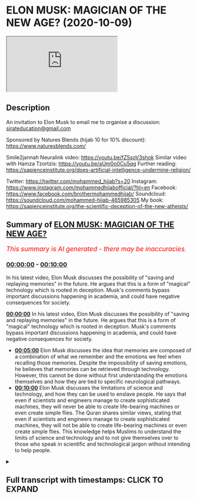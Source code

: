 # ELON MUSK: MAGICIAN OF THE NEW AGE? (2020-10-09)

<iframe loading='lazy' src='https://www.youtube.com/embed/tm_MZ4GX05A'></iframe>

## Description

An invitation to Elon Musk to email me to organise a discussion:  
sirateducation@gmail.com

Sponsored by Natures Blends (hijab 10 for 10% discount): https://www.naturesblends.com/

Smile2jannah Neuralink video: https://youtu.be/fZ5soV3shok
Similar video with Hamza Tzortzis: https://youtu.be/aUm0o0Cu5qg
Further reading: https://sapienceinstitute.org/does-artificial-intelligence-undermine-religion/

Twitter: https://twitter.com/mohammed_hijab?s=20
Instagram: https://www.instagram.com/mohammedhijabofficial/?hl=en
Facebook: https://www.facebook.com/brothermohammedhijab/
Soundcloud: https://soundcloud.com/mohammed-hijab-465985305
My book: https://sapienceinstitute.org/the-scientific-deception-of-the-new-atheists/

## Summary of [ELON MUSK: MAGICIAN OF THE NEW AGE?](https://www.youtube.com/watch?v=tm_MZ4GX05A)


*<span style="color:red; font-size:125%">This summary is AI generated - there may be inaccuracies</span>. [](/)*

### [00:00:00](https://www.youtube.com/watch?v=tm_MZ4GX05A&t=0) - [00:10:00](https://www.youtube.com/watch?v=tm_MZ4GX05A&t=600)

In his latest video, Elon Musk discusses the possibility of "saving and replaying memories" in the future. He argues that this is a form of "magical" technology which is rooted in deception. Musk's comments bypass important discussions happening in academia, and could have negative consequences for society.

**[00:00:00](https://www.youtube.com/watch?v=tm_MZ4GX05A&t=0)** In his latest video, Elon Musk discusses the possibility of "saving and replaying memories" in the future. He argues that this is a form of "magical" technology which is rooted in deception. Musk's comments bypass important discussions happening in academia, and could have negative consequences for society.
* **[00:05:00](https://www.youtube.com/watch?v=tm_MZ4GX05A&t=300)** Elon Musk discusses the idea that memories are composed of a combination of what we remember and the emotions we feel when recalling those memories. Despite the impossibility of saving emotions, he believes that memories can be retrieved through technology. However, this cannot be done without first understanding the emotions themselves and how they are tied to specific neurological pathways.
* **[00:10:00](https://www.youtube.com/watch?v=tm_MZ4GX05A&t=600)**  Elon Musk discusses the limitations of science and technology, and how they can be used to enslave people. He says that even if scientists and engineers manage to create sophisticated machines, they will never be able to create life-bearing machines or even create simple flies. The Quran shares similar views, stating that even if scientists and engineers manage to create sophisticated machines, they will not be able to create life-bearing machines or even create simple flies. This knowledge helps Muslims to understand the limits of science and technology and to not give themselves over to those who speak in scientific and technological jargon without intending to help people.

<details><summary><h2>Full transcript with timestamps: CLICK TO EXPAND</h2></summary>

[0:00:00](https://youtu.be/tm_MZ4GX05A?t=0) [Music]  
[0:00:05](https://youtu.be/tm_MZ4GX05A?t=5) is the hijab 10  
[0:00:07](https://youtu.be/tm_MZ4GX05A?t=7) discount code for 10 percent discount on  
[0:00:09](https://youtu.be/tm_MZ4GX05A?t=9) a wide range of products including  
[0:00:11](https://youtu.be/tm_MZ4GX05A?t=11) premium ethiopian black seed products  
[0:00:13](https://youtu.be/tm_MZ4GX05A?t=13) assalamu alaikum  
[0:00:15](https://youtu.be/tm_MZ4GX05A?t=15) how are you guys doing it's a nice day  
[0:00:19](https://youtu.be/tm_MZ4GX05A?t=19) and it's a nice day to comment on  
[0:00:21](https://youtu.be/tm_MZ4GX05A?t=21) something which is very viral on the  
[0:00:23](https://youtu.be/tm_MZ4GX05A?t=23) internet  
[0:00:24](https://youtu.be/tm_MZ4GX05A?t=24) the neural link and obviously our  
[0:00:26](https://youtu.be/tm_MZ4GX05A?t=26) brother zeeshan from smile to janna has  
[0:00:28](https://youtu.be/tm_MZ4GX05A?t=28) an entire video on this which you can  
[0:00:30](https://youtu.be/tm_MZ4GX05A?t=30) check out  
[0:00:31](https://youtu.be/tm_MZ4GX05A?t=31) but let me talk about this because  
[0:00:33](https://youtu.be/tm_MZ4GX05A?t=33) actually when i went to santa clara i  
[0:00:34](https://youtu.be/tm_MZ4GX05A?t=34) went to santa clara which is also known  
[0:00:36](https://youtu.be/tm_MZ4GX05A?t=36) as  
[0:00:36](https://youtu.be/tm_MZ4GX05A?t=36) silicon valley and i had a debate  
[0:00:40](https://youtu.be/tm_MZ4GX05A?t=40) with one of the intellectuals there or  
[0:00:43](https://youtu.be/tm_MZ4GX05A?t=43) one of the  
[0:00:44](https://youtu.be/tm_MZ4GX05A?t=44) people who represented atheism an  
[0:00:46](https://youtu.be/tm_MZ4GX05A?t=46) atheism debate in  
[0:00:48](https://youtu.be/tm_MZ4GX05A?t=48) sacramento and i was in california and i  
[0:00:50](https://youtu.be/tm_MZ4GX05A?t=50) went to santa clara  
[0:00:51](https://youtu.be/tm_MZ4GX05A?t=51) and there was someone who actually works  
[0:00:53](https://youtu.be/tm_MZ4GX05A?t=53) with elon musk  
[0:00:54](https://youtu.be/tm_MZ4GX05A?t=54) who came to me and he said he wants to  
[0:00:56](https://youtu.be/tm_MZ4GX05A?t=56) have me speak to elon musk  
[0:00:59](https://youtu.be/tm_MZ4GX05A?t=59) privately and so on and so forth and at  
[0:01:01](https://youtu.be/tm_MZ4GX05A?t=61) that time  
[0:01:02](https://youtu.be/tm_MZ4GX05A?t=62) the schedules were conflicting i mean i  
[0:01:04](https://youtu.be/tm_MZ4GX05A?t=64) had to go back to london  
[0:01:05](https://youtu.be/tm_MZ4GX05A?t=65) i had to go to la first and then go back  
[0:01:07](https://youtu.be/tm_MZ4GX05A?t=67) to london and so the schedules were  
[0:01:09](https://youtu.be/tm_MZ4GX05A?t=69) conflicting and unfortunately i wasn't  
[0:01:12](https://youtu.be/tm_MZ4GX05A?t=72) able  
[0:01:12](https://youtu.be/tm_MZ4GX05A?t=72) to make that that meeting but of course  
[0:01:15](https://youtu.be/tm_MZ4GX05A?t=75) now if we  
[0:01:16](https://youtu.be/tm_MZ4GX05A?t=76) uh want to reschedule it we can i know  
[0:01:18](https://youtu.be/tm_MZ4GX05A?t=78) obviously elon musk  
[0:01:19](https://youtu.be/tm_MZ4GX05A?t=79) or his employees or anyone who works for  
[0:01:21](https://youtu.be/tm_MZ4GX05A?t=81) him can  
[0:01:22](https://youtu.be/tm_MZ4GX05A?t=82) contact me uh on the email that belongs  
[0:01:25](https://youtu.be/tm_MZ4GX05A?t=85) to this channel you can obviously go to  
[0:01:26](https://youtu.be/tm_MZ4GX05A?t=86) the about us  
[0:01:27](https://youtu.be/tm_MZ4GX05A?t=87) page or the section on the youtube  
[0:01:29](https://youtu.be/tm_MZ4GX05A?t=89) channel and send me an email  
[0:01:30](https://youtu.be/tm_MZ4GX05A?t=90) with the appropriate titling but having  
[0:01:32](https://youtu.be/tm_MZ4GX05A?t=92) said this now  
[0:01:34](https://youtu.be/tm_MZ4GX05A?t=94) the reason why i've just thought of elon  
[0:01:35](https://youtu.be/tm_MZ4GX05A?t=95) musk is because of the whole neural link  
[0:01:37](https://youtu.be/tm_MZ4GX05A?t=97) discussion that's being had but before  
[0:01:39](https://youtu.be/tm_MZ4GX05A?t=99) we have that discussion and  
[0:01:40](https://youtu.be/tm_MZ4GX05A?t=100) before i comment on those things let's  
[0:01:42](https://youtu.be/tm_MZ4GX05A?t=102) see what elon musk actually said which i  
[0:01:45](https://youtu.be/tm_MZ4GX05A?t=105) thought  
[0:01:45](https://youtu.be/tm_MZ4GX05A?t=105) was quite problematic let's take a look  
[0:01:47](https://youtu.be/tm_MZ4GX05A?t=107) at what he says will you be able to save  
[0:01:49](https://youtu.be/tm_MZ4GX05A?t=109) and replay  
[0:01:50](https://youtu.be/tm_MZ4GX05A?t=110) memories in the future  
[0:01:53](https://youtu.be/tm_MZ4GX05A?t=113) uh yes i think uh in the future you will  
[0:01:55](https://youtu.be/tm_MZ4GX05A?t=115) be able to save and  
[0:01:57](https://youtu.be/tm_MZ4GX05A?t=117) replay memories um i mean this is  
[0:01:59](https://youtu.be/tm_MZ4GX05A?t=119) obviously sounding increasingly like a  
[0:02:01](https://youtu.be/tm_MZ4GX05A?t=121) black mirror episode  
[0:02:02](https://youtu.be/tm_MZ4GX05A?t=122) before i comment on this situation here  
[0:02:04](https://youtu.be/tm_MZ4GX05A?t=124) with elon musk  
[0:02:05](https://youtu.be/tm_MZ4GX05A?t=125) i want to say something which is that  
[0:02:07](https://youtu.be/tm_MZ4GX05A?t=127) you know back in the days  
[0:02:09](https://youtu.be/tm_MZ4GX05A?t=129) magic used to be illusionary you used to  
[0:02:11](https://youtu.be/tm_MZ4GX05A?t=131) have some kind of you know trick  
[0:02:12](https://youtu.be/tm_MZ4GX05A?t=132) to take the bunny out of the hat and so  
[0:02:15](https://youtu.be/tm_MZ4GX05A?t=135) on that would be magic  
[0:02:16](https://youtu.be/tm_MZ4GX05A?t=136) but i want to give you maybe a thought  
[0:02:18](https://youtu.be/tm_MZ4GX05A?t=138) experiment something to think about  
[0:02:20](https://youtu.be/tm_MZ4GX05A?t=140) if we brought one of our smartphones or  
[0:02:23](https://youtu.be/tm_MZ4GX05A?t=143) maybe a rocket or  
[0:02:24](https://youtu.be/tm_MZ4GX05A?t=144) a car and we transported it back to  
[0:02:28](https://youtu.be/tm_MZ4GX05A?t=148) let's say the 8th century or the 9th  
[0:02:30](https://youtu.be/tm_MZ4GX05A?t=150) century what do you think people would  
[0:02:32](https://youtu.be/tm_MZ4GX05A?t=152) say about this instrument this  
[0:02:34](https://youtu.be/tm_MZ4GX05A?t=154) technological instrument i'm pretty sure  
[0:02:36](https://youtu.be/tm_MZ4GX05A?t=156) that they would call this magical and  
[0:02:39](https://youtu.be/tm_MZ4GX05A?t=159) the reason why  
[0:02:40](https://youtu.be/tm_MZ4GX05A?t=160) they would call this magical is because  
[0:02:41](https://youtu.be/tm_MZ4GX05A?t=161) for them it's completely inexplicable  
[0:02:43](https://youtu.be/tm_MZ4GX05A?t=163) they can't explain it in any way shape  
[0:02:45](https://youtu.be/tm_MZ4GX05A?t=165) or form  
[0:02:46](https://youtu.be/tm_MZ4GX05A?t=166) so they would attribute it to the demons  
[0:02:47](https://youtu.be/tm_MZ4GX05A?t=167) they would attribute it  
[0:02:49](https://youtu.be/tm_MZ4GX05A?t=169) to magic and magic really works best  
[0:02:53](https://youtu.be/tm_MZ4GX05A?t=173) when the person who's doing it is able  
[0:02:56](https://youtu.be/tm_MZ4GX05A?t=176) to delude  
[0:02:58](https://youtu.be/tm_MZ4GX05A?t=178) in a sense deceive individuals into  
[0:03:01](https://youtu.be/tm_MZ4GX05A?t=181) thinking  
[0:03:02](https://youtu.be/tm_MZ4GX05A?t=182) that they can do something which is not  
[0:03:03](https://youtu.be/tm_MZ4GX05A?t=183) actually possible  
[0:03:05](https://youtu.be/tm_MZ4GX05A?t=185) which defies the scope of the empirical  
[0:03:08](https://youtu.be/tm_MZ4GX05A?t=188) reality  
[0:03:10](https://youtu.be/tm_MZ4GX05A?t=190) and i think that to be honest with you  
[0:03:12](https://youtu.be/tm_MZ4GX05A?t=192) um when i was growing up i used to watch  
[0:03:14](https://youtu.be/tm_MZ4GX05A?t=194) these  
[0:03:15](https://youtu.be/tm_MZ4GX05A?t=195) you know when i was a kid i used to  
[0:03:16](https://youtu.be/tm_MZ4GX05A?t=196) watch people like david blaine and these  
[0:03:18](https://youtu.be/tm_MZ4GX05A?t=198) you know  
[0:03:19](https://youtu.be/tm_MZ4GX05A?t=199) famous magicians recently i saw david  
[0:03:21](https://youtu.be/tm_MZ4GX05A?t=201) blaine he's on the  
[0:03:23](https://youtu.be/tm_MZ4GX05A?t=203) gre uh joe rogan experience podcast  
[0:03:26](https://youtu.be/tm_MZ4GX05A?t=206) and he was vomiting out some frogs and i  
[0:03:29](https://youtu.be/tm_MZ4GX05A?t=209) i promise you even joe rogan was  
[0:03:30](https://youtu.be/tm_MZ4GX05A?t=210) felt sick and disgusted from this and i  
[0:03:33](https://youtu.be/tm_MZ4GX05A?t=213) don't think  
[0:03:34](https://youtu.be/tm_MZ4GX05A?t=214) that we have room for that kind of  
[0:03:36](https://youtu.be/tm_MZ4GX05A?t=216) illusionary type of magic anymore it's  
[0:03:38](https://youtu.be/tm_MZ4GX05A?t=218) boring now it's  
[0:03:39](https://youtu.be/tm_MZ4GX05A?t=219) the thing of the past it's a waste of  
[0:03:41](https://youtu.be/tm_MZ4GX05A?t=221) time  
[0:03:43](https://youtu.be/tm_MZ4GX05A?t=223) and actually it's quite disgusting in  
[0:03:44](https://youtu.be/tm_MZ4GX05A?t=224) the case of the example i just gave you  
[0:03:46](https://youtu.be/tm_MZ4GX05A?t=226) but the most effective magic i see  
[0:03:49](https://youtu.be/tm_MZ4GX05A?t=229) happening now  
[0:03:50](https://youtu.be/tm_MZ4GX05A?t=230) relates to people speaking in  
[0:03:52](https://youtu.be/tm_MZ4GX05A?t=232) technological terms scientific terms  
[0:03:54](https://youtu.be/tm_MZ4GX05A?t=234) so-called  
[0:03:55](https://youtu.be/tm_MZ4GX05A?t=235) scientific so-called technological terms  
[0:04:00](https://youtu.be/tm_MZ4GX05A?t=240) in ways which makes people think that  
[0:04:02](https://youtu.be/tm_MZ4GX05A?t=242) they can do things  
[0:04:04](https://youtu.be/tm_MZ4GX05A?t=244) which they can't actually do and of  
[0:04:06](https://youtu.be/tm_MZ4GX05A?t=246) course  
[0:04:07](https://youtu.be/tm_MZ4GX05A?t=247) from an islamic perspective and i know  
[0:04:08](https://youtu.be/tm_MZ4GX05A?t=248) from a christian perspective as well  
[0:04:10](https://youtu.be/tm_MZ4GX05A?t=250) the meta narrative is at the end of  
[0:04:11](https://youtu.be/tm_MZ4GX05A?t=251) times there will be an antichrist  
[0:04:13](https://youtu.be/tm_MZ4GX05A?t=253) and this antichrist or from the islamic  
[0:04:15](https://youtu.be/tm_MZ4GX05A?t=255) perspective  
[0:04:17](https://youtu.be/tm_MZ4GX05A?t=257) will literally deceive people into  
[0:04:19](https://youtu.be/tm_MZ4GX05A?t=259) thinking that they he can  
[0:04:21](https://youtu.be/tm_MZ4GX05A?t=261) raise people back from the dead  
[0:04:24](https://youtu.be/tm_MZ4GX05A?t=264) and of course this is impossible  
[0:04:28](https://youtu.be/tm_MZ4GX05A?t=268) it could be the case god knows best  
[0:04:31](https://youtu.be/tm_MZ4GX05A?t=271) that the antichrist does so using  
[0:04:34](https://youtu.be/tm_MZ4GX05A?t=274) technological jargon  
[0:04:37](https://youtu.be/tm_MZ4GX05A?t=277) because now almost if you use technology  
[0:04:40](https://youtu.be/tm_MZ4GX05A?t=280) like elon musk has in the clip that  
[0:04:43](https://youtu.be/tm_MZ4GX05A?t=283) we've seen  
[0:04:44](https://youtu.be/tm_MZ4GX05A?t=284) you can pretty much try and justify  
[0:04:46](https://youtu.be/tm_MZ4GX05A?t=286) anything so let's get to the point of  
[0:04:49](https://youtu.be/tm_MZ4GX05A?t=289) why what elon musk said itself is really  
[0:04:52](https://youtu.be/tm_MZ4GX05A?t=292) problematic  
[0:04:53](https://youtu.be/tm_MZ4GX05A?t=293) and it bypasses so many discussions are  
[0:04:55](https://youtu.be/tm_MZ4GX05A?t=295) happening in academia  
[0:04:57](https://youtu.be/tm_MZ4GX05A?t=297) in such a you know casual way let's talk  
[0:05:00](https://youtu.be/tm_MZ4GX05A?t=300) about it  
[0:05:01](https://youtu.be/tm_MZ4GX05A?t=301) so when he was asked about saving and  
[0:05:04](https://youtu.be/tm_MZ4GX05A?t=304) retrieving  
[0:05:05](https://youtu.be/tm_MZ4GX05A?t=305) memories elon musk states  
[0:05:09](https://youtu.be/tm_MZ4GX05A?t=309) that he thinks it's possible to do so  
[0:05:11](https://youtu.be/tm_MZ4GX05A?t=311) but what our memories really are  
[0:05:12](https://youtu.be/tm_MZ4GX05A?t=312) composite of  
[0:05:15](https://youtu.be/tm_MZ4GX05A?t=315) what our memories really are composite  
[0:05:16](https://youtu.be/tm_MZ4GX05A?t=316) of because memories  
[0:05:18](https://youtu.be/tm_MZ4GX05A?t=318) are not just the information retrieved  
[0:05:20](https://youtu.be/tm_MZ4GX05A?t=320) from the five  
[0:05:21](https://youtu.be/tm_MZ4GX05A?t=321) senses they are not just the information  
[0:05:24](https://youtu.be/tm_MZ4GX05A?t=324) retrieved from the five senses  
[0:05:26](https://youtu.be/tm_MZ4GX05A?t=326) memories are also the experiences or the  
[0:05:29](https://youtu.be/tm_MZ4GX05A?t=329) first person subjective  
[0:05:31](https://youtu.be/tm_MZ4GX05A?t=331) states otherwise known sometimes as  
[0:05:33](https://youtu.be/tm_MZ4GX05A?t=333) emotions that we had  
[0:05:35](https://youtu.be/tm_MZ4GX05A?t=335) when we were undergoing such things  
[0:05:37](https://youtu.be/tm_MZ4GX05A?t=337) whatever it is that we were going  
[0:05:38](https://youtu.be/tm_MZ4GX05A?t=338) through  
[0:05:39](https://youtu.be/tm_MZ4GX05A?t=339) so i want you to think of a memory that  
[0:05:41](https://youtu.be/tm_MZ4GX05A?t=341) you you're acquainted with  
[0:05:42](https://youtu.be/tm_MZ4GX05A?t=342) maybe with a loved one now obviously if  
[0:05:45](https://youtu.be/tm_MZ4GX05A?t=345) i were watching the same thing if  
[0:05:46](https://youtu.be/tm_MZ4GX05A?t=346) for example you got that video of  
[0:05:50](https://youtu.be/tm_MZ4GX05A?t=350) you and your son daughter mother  
[0:05:53](https://youtu.be/tm_MZ4GX05A?t=353) uh father person that you love and it  
[0:05:55](https://youtu.be/tm_MZ4GX05A?t=355) was a really meaningful memory to you  
[0:05:58](https://youtu.be/tm_MZ4GX05A?t=358) and i watched it on a television set am  
[0:06:01](https://youtu.be/tm_MZ4GX05A?t=361) i gonna have the same experience with  
[0:06:02](https://youtu.be/tm_MZ4GX05A?t=362) that  
[0:06:03](https://youtu.be/tm_MZ4GX05A?t=363) information as you would of course not  
[0:06:06](https://youtu.be/tm_MZ4GX05A?t=366) of course not the reason why is because  
[0:06:09](https://youtu.be/tm_MZ4GX05A?t=369) the feelings that you had  
[0:06:11](https://youtu.be/tm_MZ4GX05A?t=371) interacting with that information are  
[0:06:12](https://youtu.be/tm_MZ4GX05A?t=372) completely different to the feelings  
[0:06:14](https://youtu.be/tm_MZ4GX05A?t=374) that i have  
[0:06:15](https://youtu.be/tm_MZ4GX05A?t=375) now the question is can emotions be  
[0:06:17](https://youtu.be/tm_MZ4GX05A?t=377) saved  
[0:06:18](https://youtu.be/tm_MZ4GX05A?t=378) stored and retrieved the answer is  
[0:06:20](https://youtu.be/tm_MZ4GX05A?t=380) unequivocally no  
[0:06:21](https://youtu.be/tm_MZ4GX05A?t=381) they can't be because they're  
[0:06:22](https://youtu.be/tm_MZ4GX05A?t=382) first-person subjective experiences  
[0:06:24](https://youtu.be/tm_MZ4GX05A?t=384) and as thomas sneagle says science is  
[0:06:27](https://youtu.be/tm_MZ4GX05A?t=387) the work of third person  
[0:06:29](https://youtu.be/tm_MZ4GX05A?t=389) science works in the third person so how  
[0:06:31](https://youtu.be/tm_MZ4GX05A?t=391) can third-person science access in the  
[0:06:33](https://youtu.be/tm_MZ4GX05A?t=393) first place  
[0:06:34](https://youtu.be/tm_MZ4GX05A?t=394) first person subjective experiences  
[0:06:38](https://youtu.be/tm_MZ4GX05A?t=398) another issue is this say for example we  
[0:06:41](https://youtu.be/tm_MZ4GX05A?t=401) take the physicalist view  
[0:06:42](https://youtu.be/tm_MZ4GX05A?t=402) which by the way is unprovable through  
[0:06:45](https://youtu.be/tm_MZ4GX05A?t=405) neurology  
[0:06:46](https://youtu.be/tm_MZ4GX05A?t=406) because physicalism is an assumption  
[0:06:47](https://youtu.be/tm_MZ4GX05A?t=407) it's a metaphysical  
[0:06:49](https://youtu.be/tm_MZ4GX05A?t=409) philosophical assumption and you have to  
[0:06:52](https://youtu.be/tm_MZ4GX05A?t=412) have this assumption in order to think  
[0:06:53](https://youtu.be/tm_MZ4GX05A?t=413) somehow that it's possible to take  
[0:06:55](https://youtu.be/tm_MZ4GX05A?t=415) first-person subjective experiences and  
[0:06:56](https://youtu.be/tm_MZ4GX05A?t=416) save them and retrieve them  
[0:06:59](https://youtu.be/tm_MZ4GX05A?t=419) but let's say for the sake of argument  
[0:07:01](https://youtu.be/tm_MZ4GX05A?t=421) we take this view  
[0:07:02](https://youtu.be/tm_MZ4GX05A?t=422) to be charitable and say  
[0:07:05](https://youtu.be/tm_MZ4GX05A?t=425) we put an individual under an mri scan  
[0:07:08](https://youtu.be/tm_MZ4GX05A?t=428) and we  
[0:07:09](https://youtu.be/tm_MZ4GX05A?t=429) activate for example we stimulate  
[0:07:13](https://youtu.be/tm_MZ4GX05A?t=433) their love center for example by showing  
[0:07:15](https://youtu.be/tm_MZ4GX05A?t=435) them pictures or videos  
[0:07:17](https://youtu.be/tm_MZ4GX05A?t=437) of people that they love showing them on  
[0:07:19](https://youtu.be/tm_MZ4GX05A?t=439) the other hand pictures and videos of  
[0:07:20](https://youtu.be/tm_MZ4GX05A?t=440) people that they hate  
[0:07:23](https://youtu.be/tm_MZ4GX05A?t=443) and tracking in the on their brain  
[0:07:26](https://youtu.be/tm_MZ4GX05A?t=446) the centers the neurological centers  
[0:07:29](https://youtu.be/tm_MZ4GX05A?t=449) which  
[0:07:30](https://youtu.be/tm_MZ4GX05A?t=450) activate when you know the when they are  
[0:07:32](https://youtu.be/tm_MZ4GX05A?t=452) reminded of the people that they love  
[0:07:34](https://youtu.be/tm_MZ4GX05A?t=454) versus when they're like  
[0:07:35](https://youtu.be/tm_MZ4GX05A?t=455) reminded of the people that they hate  
[0:07:37](https://youtu.be/tm_MZ4GX05A?t=457) you'll see in the brain  
[0:07:39](https://youtu.be/tm_MZ4GX05A?t=459) in that mapping for the sake of argument  
[0:07:42](https://youtu.be/tm_MZ4GX05A?t=462) a certain area  
[0:07:44](https://youtu.be/tm_MZ4GX05A?t=464) or certain neurons reacting in a certain  
[0:07:46](https://youtu.be/tm_MZ4GX05A?t=466) way let's say for the sake of argument  
[0:07:48](https://youtu.be/tm_MZ4GX05A?t=468) they react in ways  
[0:07:49](https://youtu.be/tm_MZ4GX05A?t=469) call it abc love whenever love is  
[0:07:52](https://youtu.be/tm_MZ4GX05A?t=472) present  
[0:07:53](https://youtu.be/tm_MZ4GX05A?t=473) abc is present in the brain this is a  
[0:07:55](https://youtu.be/tm_MZ4GX05A?t=475) neurological  
[0:07:57](https://youtu.be/tm_MZ4GX05A?t=477) uh kind of like you know a reaction to  
[0:07:59](https://youtu.be/tm_MZ4GX05A?t=479) love  
[0:08:00](https://youtu.be/tm_MZ4GX05A?t=480) abc and whenever hate is with the the  
[0:08:03](https://youtu.be/tm_MZ4GX05A?t=483) the opposite whenever hate is there cde  
[0:08:06](https://youtu.be/tm_MZ4GX05A?t=486) neurological pathways are activated and  
[0:08:08](https://youtu.be/tm_MZ4GX05A?t=488) firings happen  
[0:08:09](https://youtu.be/tm_MZ4GX05A?t=489) in on the mind on the brain sorry and  
[0:08:12](https://youtu.be/tm_MZ4GX05A?t=492) when this happens  
[0:08:14](https://youtu.be/tm_MZ4GX05A?t=494) okay you think  
[0:08:17](https://youtu.be/tm_MZ4GX05A?t=497) as the scientists so love equals abc and  
[0:08:20](https://youtu.be/tm_MZ4GX05A?t=500) hey equals  
[0:08:20](https://youtu.be/tm_MZ4GX05A?t=500) cde right are you with me here so  
[0:08:24](https://youtu.be/tm_MZ4GX05A?t=504) you got the brain under the mri and  
[0:08:26](https://youtu.be/tm_MZ4GX05A?t=506) you're stimulating it with love and hate  
[0:08:28](https://youtu.be/tm_MZ4GX05A?t=508) and you think love is abc and you think  
[0:08:31](https://youtu.be/tm_MZ4GX05A?t=511) hate is d  
[0:08:32](https://youtu.be/tm_MZ4GX05A?t=512) c d e okay now  
[0:08:35](https://youtu.be/tm_MZ4GX05A?t=515) in the case of love which is abc in the  
[0:08:37](https://youtu.be/tm_MZ4GX05A?t=517) case of love which is abc  
[0:08:39](https://youtu.be/tm_MZ4GX05A?t=519) the question is is neurological pathway  
[0:08:41](https://youtu.be/tm_MZ4GX05A?t=521) abc  
[0:08:43](https://youtu.be/tm_MZ4GX05A?t=523) only present when love is present  
[0:08:46](https://youtu.be/tm_MZ4GX05A?t=526) so david papanua says no  
[0:08:50](https://youtu.be/tm_MZ4GX05A?t=530) and this is the argument an undercutter  
[0:08:52](https://youtu.be/tm_MZ4GX05A?t=532) for me  
[0:08:53](https://youtu.be/tm_MZ4GX05A?t=533) in the academic literature which i  
[0:08:55](https://youtu.be/tm_MZ4GX05A?t=535) believe smackdown  
[0:08:57](https://youtu.be/tm_MZ4GX05A?t=537) is a smackdown argument for this kind of  
[0:09:00](https://youtu.be/tm_MZ4GX05A?t=540) reasoning if  
[0:09:03](https://youtu.be/tm_MZ4GX05A?t=543) only love caused abc then you'd have  
[0:09:07](https://youtu.be/tm_MZ4GX05A?t=547) more of an argument but it's not the  
[0:09:09](https://youtu.be/tm_MZ4GX05A?t=549) case that abc  
[0:09:10](https://youtu.be/tm_MZ4GX05A?t=550) is instantiated only when love is there  
[0:09:14](https://youtu.be/tm_MZ4GX05A?t=554) and even if that was the case whenever  
[0:09:16](https://youtu.be/tm_MZ4GX05A?t=556) love is there and only love  
[0:09:18](https://youtu.be/tm_MZ4GX05A?t=558) abc is there then there'd be an issue  
[0:09:20](https://youtu.be/tm_MZ4GX05A?t=560) with  
[0:09:21](https://youtu.be/tm_MZ4GX05A?t=561) saying that correlation equals causation  
[0:09:23](https://youtu.be/tm_MZ4GX05A?t=563) so there's two layers of problem  
[0:09:25](https://youtu.be/tm_MZ4GX05A?t=565) which show us how it is impossible even  
[0:09:28](https://youtu.be/tm_MZ4GX05A?t=568) on physicalist grounds  
[0:09:30](https://youtu.be/tm_MZ4GX05A?t=570) that emotions can sometimes somehow be  
[0:09:33](https://youtu.be/tm_MZ4GX05A?t=573) saved and retrieved and then  
[0:09:35](https://youtu.be/tm_MZ4GX05A?t=575) saved and then retrieved so  
[0:09:38](https://youtu.be/tm_MZ4GX05A?t=578) this is where individuals  
[0:09:41](https://youtu.be/tm_MZ4GX05A?t=581) who who use technology  
[0:09:45](https://youtu.be/tm_MZ4GX05A?t=585) may not be who may not be acquainted  
[0:09:47](https://youtu.be/tm_MZ4GX05A?t=587) with the academic literature on the  
[0:09:48](https://youtu.be/tm_MZ4GX05A?t=588) topic  
[0:09:49](https://youtu.be/tm_MZ4GX05A?t=589) on the heart problems of consciousness  
[0:09:52](https://youtu.be/tm_MZ4GX05A?t=592) will make such claims very casually  
[0:09:57](https://youtu.be/tm_MZ4GX05A?t=597) to make people think that they can  
[0:09:58](https://youtu.be/tm_MZ4GX05A?t=598) actually do things which are not  
[0:09:59](https://youtu.be/tm_MZ4GX05A?t=599) possible  
[0:10:01](https://youtu.be/tm_MZ4GX05A?t=601) in fact it's not possible to save let me  
[0:10:02](https://youtu.be/tm_MZ4GX05A?t=602) tell you this now it's not possible to  
[0:10:04](https://youtu.be/tm_MZ4GX05A?t=604) save  
[0:10:05](https://youtu.be/tm_MZ4GX05A?t=605) and retrieve how you felt about anything  
[0:10:08](https://youtu.be/tm_MZ4GX05A?t=608) because how you felt is a first person  
[0:10:11](https://youtu.be/tm_MZ4GX05A?t=611) subjective state  
[0:10:12](https://youtu.be/tm_MZ4GX05A?t=612) and how you felt is inextricably linked  
[0:10:15](https://youtu.be/tm_MZ4GX05A?t=615) to how  
[0:10:16](https://youtu.be/tm_MZ4GX05A?t=616) and what you did and that is  
[0:10:19](https://youtu.be/tm_MZ4GX05A?t=619) the equation for an experience and a  
[0:10:21](https://youtu.be/tm_MZ4GX05A?t=621) memory otherwise  
[0:10:22](https://youtu.be/tm_MZ4GX05A?t=622) it's the same as me videoing something  
[0:10:24](https://youtu.be/tm_MZ4GX05A?t=624) on my phone saving and retrieving what's  
[0:10:26](https://youtu.be/tm_MZ4GX05A?t=626) the difference a neural link you put it  
[0:10:27](https://youtu.be/tm_MZ4GX05A?t=627) in your brain  
[0:10:28](https://youtu.be/tm_MZ4GX05A?t=628) video and something on my phone there's  
[0:10:30](https://youtu.be/tm_MZ4GX05A?t=630) not much difference you see  
[0:10:32](https://youtu.be/tm_MZ4GX05A?t=632) so here it's very important to note that  
[0:10:35](https://youtu.be/tm_MZ4GX05A?t=635) those postulations that are made  
[0:10:37](https://youtu.be/tm_MZ4GX05A?t=637) are false because if we start to believe  
[0:10:40](https://youtu.be/tm_MZ4GX05A?t=640) these individuals who speak in these  
[0:10:42](https://youtu.be/tm_MZ4GX05A?t=642) technological ways  
[0:10:44](https://youtu.be/tm_MZ4GX05A?t=644) and these scientific ways in order to  
[0:10:46](https://youtu.be/tm_MZ4GX05A?t=646) really make philosophical arguments  
[0:10:48](https://youtu.be/tm_MZ4GX05A?t=648) or at least make assumptions which have  
[0:10:51](https://youtu.be/tm_MZ4GX05A?t=651) uh  
[0:10:52](https://youtu.be/tm_MZ4GX05A?t=652) make arguments which have philosophical  
[0:10:53](https://youtu.be/tm_MZ4GX05A?t=653) presuppositions physicalist  
[0:10:55](https://youtu.be/tm_MZ4GX05A?t=655) presuppositions in this case  
[0:10:57](https://youtu.be/tm_MZ4GX05A?t=657) then that is the slippery slope  
[0:11:00](https://youtu.be/tm_MZ4GX05A?t=660) that will lead ultimately to  
[0:11:04](https://youtu.be/tm_MZ4GX05A?t=664) believing that these individuals are  
[0:11:07](https://youtu.be/tm_MZ4GX05A?t=667) worth  
[0:11:07](https://youtu.be/tm_MZ4GX05A?t=667) your in in a sense mental subordination  
[0:11:10](https://youtu.be/tm_MZ4GX05A?t=670) quite frankly  
[0:11:11](https://youtu.be/tm_MZ4GX05A?t=671) mental and ideologically even  
[0:11:14](https://youtu.be/tm_MZ4GX05A?t=674) subordination  
[0:11:15](https://youtu.be/tm_MZ4GX05A?t=675) and this is the pathway leading to the  
[0:11:19](https://youtu.be/tm_MZ4GX05A?t=679) antichrist from our perspective leading  
[0:11:21](https://youtu.be/tm_MZ4GX05A?t=681) to  
[0:11:21](https://youtu.be/tm_MZ4GX05A?t=681) the gel from our perspective so we have  
[0:11:23](https://youtu.be/tm_MZ4GX05A?t=683) to be careful of  
[0:11:24](https://youtu.be/tm_MZ4GX05A?t=684) those realities so the reason why this  
[0:11:27](https://youtu.be/tm_MZ4GX05A?t=687) is  
[0:11:28](https://youtu.be/tm_MZ4GX05A?t=688) important to this whole narrative of the  
[0:11:30](https://youtu.be/tm_MZ4GX05A?t=690) antichrist  
[0:11:31](https://youtu.be/tm_MZ4GX05A?t=691) is because from our perspective as  
[0:11:33](https://youtu.be/tm_MZ4GX05A?t=693) muslims that the jail the antichrist  
[0:11:35](https://youtu.be/tm_MZ4GX05A?t=695) will come at the end of times and will  
[0:11:36](https://youtu.be/tm_MZ4GX05A?t=696) tell people  
[0:11:37](https://youtu.be/tm_MZ4GX05A?t=697) that look i'm going to be able to raise  
[0:11:38](https://youtu.be/tm_MZ4GX05A?t=698) your parents i'm going to be able to  
[0:11:39](https://youtu.be/tm_MZ4GX05A?t=699) raise the dead i'm going to be able to  
[0:11:40](https://youtu.be/tm_MZ4GX05A?t=700) do these things and  
[0:11:42](https://youtu.be/tm_MZ4GX05A?t=702) and then finally he's gonna ask people  
[0:11:44](https://youtu.be/tm_MZ4GX05A?t=704) for his worship  
[0:11:45](https://youtu.be/tm_MZ4GX05A?t=705) which is really in truly submission  
[0:11:47](https://youtu.be/tm_MZ4GX05A?t=707) mental  
[0:11:48](https://youtu.be/tm_MZ4GX05A?t=708) and ideological submission so i say to  
[0:11:50](https://youtu.be/tm_MZ4GX05A?t=710) elon musk it'll be really interesting  
[0:11:53](https://youtu.be/tm_MZ4GX05A?t=713) uh you know it was two years ago when i  
[0:11:55](https://youtu.be/tm_MZ4GX05A?t=715) was meant to come and see you  
[0:11:57](https://youtu.be/tm_MZ4GX05A?t=717) in silicon valley with the invitation of  
[0:12:00](https://youtu.be/tm_MZ4GX05A?t=720) your  
[0:12:01](https://youtu.be/tm_MZ4GX05A?t=721) your colleague or your employee  
[0:12:05](https://youtu.be/tm_MZ4GX05A?t=725) in santa clara and of course i'm willing  
[0:12:08](https://youtu.be/tm_MZ4GX05A?t=728) to do that  
[0:12:09](https://youtu.be/tm_MZ4GX05A?t=729) still like we can have a conversation on  
[0:12:11](https://youtu.be/tm_MZ4GX05A?t=731) zoom we and so on and so forth but the  
[0:12:13](https://youtu.be/tm_MZ4GX05A?t=733) point is  
[0:12:15](https://youtu.be/tm_MZ4GX05A?t=735) these are big questions about life and  
[0:12:17](https://youtu.be/tm_MZ4GX05A?t=737) the quran actually has something to say  
[0:12:19](https://youtu.be/tm_MZ4GX05A?t=739) about life in general and about what you  
[0:12:21](https://youtu.be/tm_MZ4GX05A?t=741) can and can't do  
[0:12:22](https://youtu.be/tm_MZ4GX05A?t=742) and by knowing what you can't do then  
[0:12:25](https://youtu.be/tm_MZ4GX05A?t=745) you can't aspire to impossibility  
[0:12:27](https://youtu.be/tm_MZ4GX05A?t=747) and the quran says this look  
[0:12:30](https://youtu.be/tm_MZ4GX05A?t=750) at me  
[0:12:36](https://youtu.be/tm_MZ4GX05A?t=756) those who you call besides god and take  
[0:12:39](https://youtu.be/tm_MZ4GX05A?t=759) as gods in other words you worship and  
[0:12:40](https://youtu.be/tm_MZ4GX05A?t=760) you give them that mental subordination  
[0:12:42](https://youtu.be/tm_MZ4GX05A?t=762) and that  
[0:12:43](https://youtu.be/tm_MZ4GX05A?t=763) you know that absolute subordination  
[0:12:45](https://youtu.be/tm_MZ4GX05A?t=765) submission  
[0:12:46](https://youtu.be/tm_MZ4GX05A?t=766) besides the creator god allah we call  
[0:12:50](https://youtu.be/tm_MZ4GX05A?t=770) allah  
[0:12:53](https://youtu.be/tm_MZ4GX05A?t=773) they will not even be able to create a  
[0:12:55](https://youtu.be/tm_MZ4GX05A?t=775) fly  
[0:12:57](https://youtu.be/tm_MZ4GX05A?t=777) because even if you get the chemical  
[0:13:01](https://youtu.be/tm_MZ4GX05A?t=781) things that are required for a fly to be  
[0:13:03](https://youtu.be/tm_MZ4GX05A?t=783) you will never be able to  
[0:13:04](https://youtu.be/tm_MZ4GX05A?t=784) to put in that fly first person  
[0:13:06](https://youtu.be/tm_MZ4GX05A?t=786) subjective experiences  
[0:13:08](https://youtu.be/tm_MZ4GX05A?t=788) you will never be able to give that fly  
[0:13:10](https://youtu.be/tm_MZ4GX05A?t=790) consciousness life-bearing consciousness  
[0:13:13](https://youtu.be/tm_MZ4GX05A?t=793) and therefore you'll never be able to  
[0:13:14](https://youtu.be/tm_MZ4GX05A?t=794) create a fly in the first place  
[0:13:18](https://youtu.be/tm_MZ4GX05A?t=798) the quran says even if they come  
[0:13:19](https://youtu.be/tm_MZ4GX05A?t=799) together and try  
[0:13:21](https://youtu.be/tm_MZ4GX05A?t=801) and do so so knowing all those things  
[0:13:24](https://youtu.be/tm_MZ4GX05A?t=804) will let us know  
[0:13:26](https://youtu.be/tm_MZ4GX05A?t=806) what the limits are to science and  
[0:13:28](https://youtu.be/tm_MZ4GX05A?t=808) technology generally  
[0:13:30](https://youtu.be/tm_MZ4GX05A?t=810) and not allow us to give ourselves as  
[0:13:32](https://youtu.be/tm_MZ4GX05A?t=812) slaves  
[0:13:34](https://youtu.be/tm_MZ4GX05A?t=814) to such individuals who speak in  
[0:13:36](https://youtu.be/tm_MZ4GX05A?t=816) scientific  
[0:13:37](https://youtu.be/tm_MZ4GX05A?t=817) and technological jargon but intend  
[0:13:40](https://youtu.be/tm_MZ4GX05A?t=820) nothing but  
[0:13:40](https://youtu.be/tm_MZ4GX05A?t=820) magic was like  
[0:13:54](https://youtu.be/tm_MZ4GX05A?t=834) you  
</details>